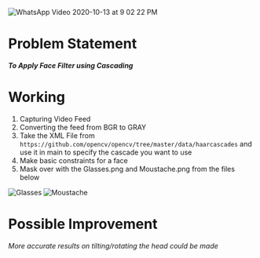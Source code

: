 ![WhatsApp Video 2020-10-13 at 9 02 22 PM](https://user-images.githubusercontent.com/69965983/95885253-ac31c680-0d9a-11eb-98f3-f5b68a3ea0b9.gif)
# Problem Statement 
***To Apply Face Filter using Cascading***

# Working
1. Capturing Video Feed
2. Converting the feed from BGR to GRAY
3. Take the XML File from ```https://github.com/opencv/opencv/tree/master/data/haarcascades``` and use it in main to specify the cascade you want to use
4. Make basic constraints for a face
5. Mask over with the Glasses.png and Moustache.png from the files below

![Glasses](https://user-images.githubusercontent.com/69965983/125891403-643d41ed-816f-4b8b-9807-877608d327e4.png)
![Moustache](https://user-images.githubusercontent.com/69965983/125891425-793fc9ae-482f-4193-92a4-a02c58f78439.png)


# Possible Improvement
*More accurate results on tilting/rotating the head could be made*
